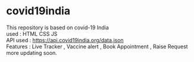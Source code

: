 # covid19india
This repository is based on covid-19 India <br />
used : HTML CSS JS <br />
API used : https://api.covid19india.org/data.json <br />
Features : Live Tracker , Vaccine alert , Book Appointment , Raise Request more updating soon.
